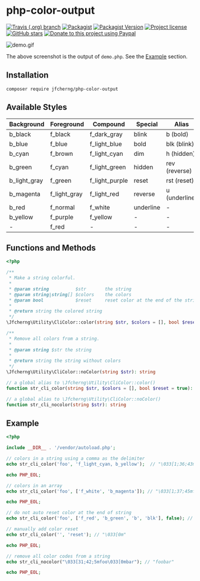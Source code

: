# php-color-output

[![Travis (.org) branch](https://img.shields.io/travis/jfcherng/php-color-output/master?style=flat-square)](https://travis-ci.org/jfcherng/php-color-output)
[![Packagist](https://img.shields.io/packagist/dt/jfcherng/php-color-output?style=flat-square)](https://packagist.org/packages/jfcherng/php-color-output)
[![Packagist Version](https://img.shields.io/packagist/v/jfcherng/php-color-output?style=flat-square)](https://packagist.org/packages/jfcherng/php-color-output)
[![Project license](https://img.shields.io/github/license/jfcherng/php-color-output?style=flat-square)](https://github.com/jfcherng/php-color-output/blob/master/LICENSE)
[![GitHub stars](https://img.shields.io/github/stars/jfcherng/php-color-output?style=flat-square&logo=github)](https://github.com/jfcherng/php-color-output/stargazers)
[![Donate to this project using Paypal](https://img.shields.io/badge/paypal-donate-blue.svg?style=flat-square&logo=paypal)](https://www.paypal.me/jfcherng/5usd)

![demo.gif](https://i.imgur.com/xMhYHjV.gif)

The above screenshot is the output of `demo.php`. See the [Example](#example) section.


## Installation

```text
composer require jfcherng/php-color-output
```


## Available Styles

| Background   | Foreground   | Compound       | Special   | Alias         |
| ---          | ---          | ---            | ---       | ---           |
| b_black      | f_black      | f_dark_gray    | blink     | b (bold)      |
| b_blue       | f_blue       | f_light_blue   | bold      | blk (blink)   |
| b_cyan       | f_brown      | f_light_cyan   | dim       | h (hidden)    |
| b_green      | f_cyan       | f_light_green  | hidden    | rev (reverse) |
| b_light_gray | f_green      | f_light_purple | reset     | rst (reset)   |
| b_magenta    | f_light_gray | f_light_red    | reverse   | u (underline) |
| b_red        | f_normal     | f_white        | underline | -             |
| b_yellow     | f_purple     | f_yellow       | -         | -             |
| -            | f_red        | -              | -         | -             |


## Functions and Methods

```php
<?php

/**
 * Make a string colorful.
 *
 * @param string          $str       the string
 * @param string|string[] $colors    the colors
 * @param bool            $reset     reset color at the end of the string?
 *
 * @return string the colored string
 */
\Jfcherng\Utility\CliColor::color(string $str, $colors = [], bool $reset = true): string

/**
 * Remove all colors from a string.
 *
 * @param string $str the string
 *
 * @return string the string without colors
 */
\Jfcherng\Utility\CliColor::noColor(string $str): string

// a global alias to \Jfcherng\Utility\CliColor::color()
function str_cli_color(string $str, $colors = [], bool $reset = true): string

// a global alias to \Jfcherng\Utility\CliColor::noColor()
function str_cli_nocolor(string $str): string
```


## Example

```php
<?php

include __DIR__ . '/vendor/autoload.php';

// colors in a string using a comma as the delimiter
echo str_cli_color('foo', 'f_light_cyan, b_yellow');  // "\033[1;36;43mfoo\033[0m"

echo PHP_EOL;

// colors in an array
echo str_cli_color('foo', ['f_white', 'b_magenta']); // "\033[1;37;45mfoo\033[0m"

echo PHP_EOL;

// do not auto reset color at the end of string
echo str_cli_color('foo', ['f_red', 'b_green', 'b', 'blk'], false); // "\033[31;42;1;5mfoo"

// manually add color reset
echo str_cli_color('', 'reset'); // "\033[0m"

echo PHP_EOL;

// remove all color codes from a string
echo str_cli_nocolor("\033[31;42;5mfoo\033[0mbar"); // "foobar"

echo PHP_EOL;
```
